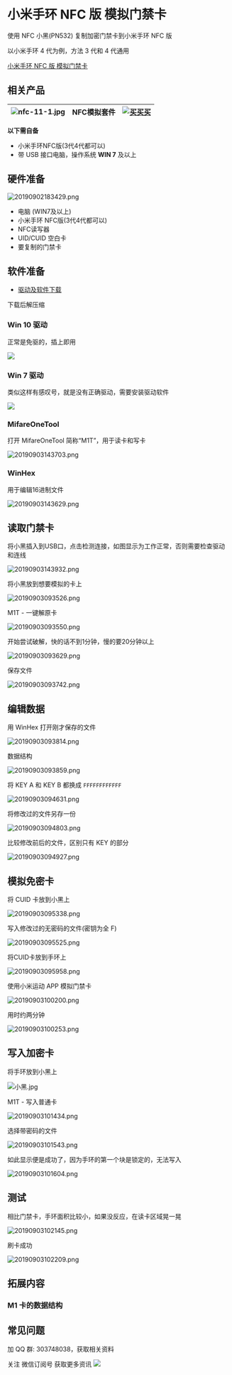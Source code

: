 # 小米手环 NFC 版 模拟门禁卡


使用 NFC 小黑(PN532) 复制加密门禁卡到小米手环 NFC 版

以小米手环 4 代为例，方法 3 代和 4 代通用

[小米手环 NFC 版 模拟门禁卡](//player.bilibili.com/player.html?aid=66466058&cid=66388629&page=1 ':include :type=iframe width="720" height="530"')

## 相关产品

| ![nfc-11-1.jpg](http://pic.airijia.com/image/nfc-11-1.jpg ':size=200')| NFC模拟套件 |  [![买买买](http://cdn.airijia.com/b6eca8da724952cc0251.gif ':size=150')](https://item.taobao.com/item.htm?id=600708656610) |  
|:-:|:-:|:-:|

**以下需自备**

- 小米手环NFC版(3代4代都可以)
- 带 USB 接口电脑，操作系统 **WIN 7** 及以上


## 硬件准备

![20190902183429.png](http://pic.airijia.com/image/20190902183429.png)


- 电脑 (WIN7及以上)
- 小米手环 NFC版(3代4代都可以)
- NFC读写器
- UID/CUID 空白卡
- 要复制的门禁卡

## 软件准备

- [驱动及软件下载](http://pic.airijia.com/download/nfc.zip)

下载后解压缩

###  Win 10 驱动

正常是免驱的，插上即用

![](http://pic.airijia.com/doc/20181125122630.png)


### Win 7 驱动

类似这样有感叹号，就是没有正确驱动，需要安装驱动软件

![](http://pic.airijia.com/doc/20181125122418.png)


### MifareOneTool

打开 MifareOneTool 简称“M1T”，用于读卡和写卡


![20190903143703.png](http://pic.airijia.com/image/20190903143703.png)


### WinHex

用于编辑16进制文件

![20190903143629.png](http://pic.airijia.com/image/20190903143629.png)



## 读取门禁卡

将小黑插入到USB口，点击检测连接，如图显示为工作正常，否则需要检查驱动和连线

![20190903143932.png](http://pic.airijia.com/image/20190903143932.png)

将小黑放到想要模拟的卡上

![20190903093526.png](http://pic.airijia.com/image/20190903093526.png)

M1T - 一键解原卡

![20190903093550.png](http://pic.airijia.com/image/20190903093550.png)

开始尝试破解，快的话不到1分钟，慢的要20分钟以上

![20190903093629.png](http://pic.airijia.com/image/20190903093629.png)

保存文件

![20190903093742.png](http://pic.airijia.com/image/20190903093742.png)


## 编辑数据

用 WinHex 打开刚才保存的文件

![20190903093814.png](http://pic.airijia.com/image/20190903093814.png)

数据结构

![20190903093859.png](http://pic.airijia.com/image/20190903093859.png)


将 KEY A 和 KEY B 都换成 `FFFFFFFFFFFF`

![20190903094631.png](http://pic.airijia.com/image/20190903094631.png)

将修改过的文件另存一份

![20190903094803.png](http://pic.airijia.com/image/20190903094803.png)


比较修改前后的文件，区别只有 KEY 的部分


![20190903094927.png](http://pic.airijia.com/image/20190903094927.png)

## 模拟免密卡

将 CUID 卡放到小黑上

![20190903095338.png](http://pic.airijia.com/image/20190903095338.png)

写入修改过的无密码的文件(密钥为全 F)

![20190903095525.png](http://pic.airijia.com/image/20190903095525.png)


将CUID卡放到手环上

![20190903095958.png](http://pic.airijia.com/image/20190903095958.png)

使用小米运动 APP 模拟门禁卡

![20190903100200.png](http://pic.airijia.com/image/20190903100200.png)

用时约两分钟

![20190903100253.png](http://pic.airijia.com/image/20190903100253.png)


## 写入加密卡

将手环放到小黑上

![小黑.jpg](http://pic.airijia.com/image/小黑.jpg)

M1T - 写入普通卡

![20190903101434.png](http://pic.airijia.com/image/20190903101434.png)

选择带密码的文件

![20190903101543.png](http://pic.airijia.com/image/20190903101543.png)


如此显示便是成功了，因为手环的第一个块是锁定的，无法写入

![20190903101604.png](http://pic.airijia.com/image/20190903101604.png)


## 测试

相比门禁卡，手环面积比较小，如果没反应，在读卡区域晃一晃

![20190903102145.png](http://pic.airijia.com/image/20190903102145.png)



刷卡成功

![20190903102209.png](http://pic.airijia.com/image/20190903102209.png)


## 拓展内容


### M1 卡的数据结构






## 常见问题





加 QQ 群: 303748038，获取相关资料

关注 微信订阅号 获取更多资讯
![](http://pic.airijia.com/doc/20190603093904.png)

